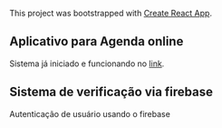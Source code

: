 This project was bootstrapped with [Create React App](https://github.com/facebook/create-react-app).

## Aplicativo para Agenda online 

Sistema já iniciado e funcionando no [link](http://agenda-react.herokuapp.com/).

## Sistema de verificação via firebase

Autenticação de usuário usando o firebase